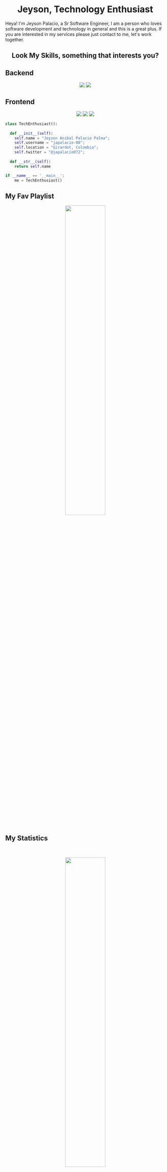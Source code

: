 <h1 align="center">
  <b>Jeyson, Technology Enthusiast</b>
</h1>

Heya! I'm Jeyson Palacio, a Sr Software Engineer, I am a person who loves software development and technology in general and this is a great plus.
If you are interested in my services please just contact to me, let's work together.
<br>

<h2 align="center">
  <b>Look My Skills, something that interests you?</b>
</h2>

<h2 align="left">
  <b>Backend</b>
</h2>

<p>
<div align="center">
  <img src="https://img.shields.io/badge/-Python-98b982?style=for-the-badge&logo=python&logoColor=98b982&labelColor=282828">
   <img src="https://img.shields.io/badge/-Ruby-critical?style=for-the-badge&logo=ruby&logoColor=critical&labelColor=282828">
</div>
</p>

<h2 align="left">
  <b>Frontend</b>
</h2>

<p>
<div align="center">
  <img src="https://img.shields.io/badge/-HTML-c58545?style=for-the-badge&logo=html5&logoColor=c58545&labelColor=282828">
  <img src="https://img.shields.io/badge/-CSS-9cf?style=for-the-badge&logo=css3&logoColor=9cf&labelColor=282828">
  <img src="https://img.shields.io/badge/-React-blue?style=for-the-badge&logo=react&logoColor=blue&labelColor=282828">
</div>
</p>

```python
class TechEnthusiast():
    
  def __init__(self):
    self.name = "Jeyson Anibal Palacio Palma";
    self.username = "japalacio-08";
    self.location = "Girardot, Colombia";
    self.twitter = "@japalacio072";
  
  def __str__(self):
    return self.name

if __name__ == '__main__':
    me = TechEnthusiast()
```

## My Fav Playlist

<div align="center">
  <a href="https://open.spotify.com/user/japalacio0108">
    <img src="https://readme-spotify-tingz.vercel.app/api/now-playing" width="50%">
  </a>
</div>

## My Statistics

<br/>
<p align="center">
  <a href="#">
    <img width="50%" src="https://github-readme-stats.vercel.app/api?username=japalacio-08&show_icons=true&theme=gruvbox&hide_border=true" />
  </a>
</p>

<br>

------

Credit: [japalacio-08](https://github.com/japalacio-08)

Last Edited on: 20/03/2022
